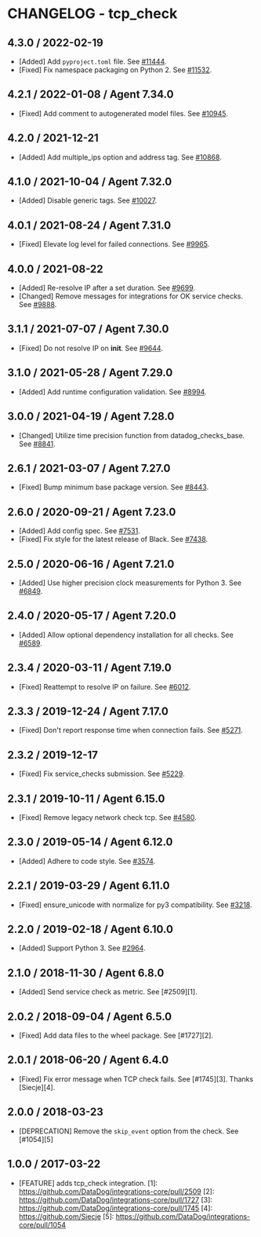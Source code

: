 # CHANGELOG - tcp_check

## 4.3.0 / 2022-02-19

* [Added] Add `pyproject.toml` file. See [#11444](https://github.com/DataDog/integrations-core/pull/11444).
* [Fixed] Fix namespace packaging on Python 2. See [#11532](https://github.com/DataDog/integrations-core/pull/11532).

## 4.2.1 / 2022-01-08 / Agent 7.34.0

* [Fixed] Add comment to autogenerated model files. See [#10945](https://github.com/DataDog/integrations-core/pull/10945).

## 4.2.0 / 2021-12-21

* [Added] Add multiple_ips option and address tag. See [#10868](https://github.com/DataDog/integrations-core/pull/10868).

## 4.1.0 / 2021-10-04 / Agent 7.32.0

* [Added] Disable generic tags. See [#10027](https://github.com/DataDog/integrations-core/pull/10027).

## 4.0.1 / 2021-08-24 / Agent 7.31.0

* [Fixed] Elevate log level for failed connections. See [#9965](https://github.com/DataDog/integrations-core/pull/9965).

## 4.0.0 / 2021-08-22

* [Added] Re-resolve IP after a set duration. See [#9699](https://github.com/DataDog/integrations-core/pull/9699).
* [Changed] Remove messages for integrations for OK service checks. See [#9888](https://github.com/DataDog/integrations-core/pull/9888).

## 3.1.1 / 2021-07-07 / Agent 7.30.0

* [Fixed] Do not resolve IP on __init__. See [#9644](https://github.com/DataDog/integrations-core/pull/9644).

## 3.1.0 / 2021-05-28 / Agent 7.29.0

* [Added] Add runtime configuration validation. See [#8994](https://github.com/DataDog/integrations-core/pull/8994).

## 3.0.0 / 2021-04-19 / Agent 7.28.0

* [Changed] Utilize time precision function from datadog_checks_base. See [#8841](https://github.com/DataDog/integrations-core/pull/8841).

## 2.6.1 / 2021-03-07 / Agent 7.27.0

* [Fixed] Bump minimum base package version. See [#8443](https://github.com/DataDog/integrations-core/pull/8443).

## 2.6.0 / 2020-09-21 / Agent 7.23.0

* [Added] Add config spec. See [#7531](https://github.com/DataDog/integrations-core/pull/7531).
* [Fixed] Fix style for the latest release of Black. See [#7438](https://github.com/DataDog/integrations-core/pull/7438).

## 2.5.0 / 2020-06-16 / Agent 7.21.0

* [Added] Use higher precision clock measurements for Python 3. See [#6849](https://github.com/DataDog/integrations-core/pull/6849).

## 2.4.0 / 2020-05-17 / Agent 7.20.0

* [Added] Allow optional dependency installation for all checks. See [#6589](https://github.com/DataDog/integrations-core/pull/6589).

## 2.3.4 / 2020-03-11 / Agent 7.19.0

* [Fixed] Reattempt to resolve IP on failure. See [#6012](https://github.com/DataDog/integrations-core/pull/6012).

## 2.3.3 / 2019-12-24 / Agent 7.17.0

* [Fixed] Don't report response time when connection fails. See [#5271](https://github.com/DataDog/integrations-core/pull/5271).

## 2.3.2 / 2019-12-17

* [Fixed] Fix service_checks submission. See [#5229](https://github.com/DataDog/integrations-core/pull/5229).

## 2.3.1 / 2019-10-11 / Agent 6.15.0

* [Fixed] Remove legacy network check tcp. See [#4580](https://github.com/DataDog/integrations-core/pull/4580).

## 2.3.0 / 2019-05-14 / Agent 6.12.0

* [Added] Adhere to code style. See [#3574](https://github.com/DataDog/integrations-core/pull/3574).

## 2.2.1 / 2019-03-29 / Agent 6.11.0

* [Fixed] ensure_unicode with normalize for py3 compatibility. See [#3218](https://github.com/DataDog/integrations-core/pull/3218).

## 2.2.0 / 2019-02-18 / Agent 6.10.0

* [Added] Support Python 3. See [#2964](https://github.com/DataDog/integrations-core/pull/2964).

## 2.1.0 / 2018-11-30 / Agent 6.8.0

* [Added] Send service check as metric. See [#2509][1].

## 2.0.2 / 2018-09-04 / Agent 6.5.0

* [Fixed] Add data files to the wheel package. See [#1727][2].

## 2.0.1 / 2018-06-20 / Agent 6.4.0

* [Fixed] Fix error message when TCP check fails. See [#1745][3]. Thanks [Siecje][4].

## 2.0.0 / 2018-03-23

* [DEPRECATION] Remove the `skip_event` option from the check. See [#1054][5]

## 1.0.0 / 2017-03-22

* [FEATURE] adds tcp_check integration.
[1]: https://github.com/DataDog/integrations-core/pull/2509
[2]: https://github.com/DataDog/integrations-core/pull/1727
[3]: https://github.com/DataDog/integrations-core/pull/1745
[4]: https://github.com/Siecje
[5]: https://github.com/DataDog/integrations-core/pull/1054
